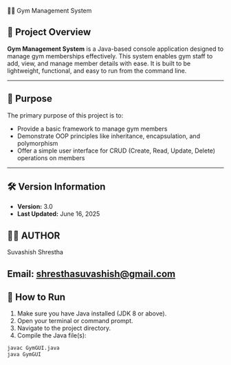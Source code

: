 🏋️‍♂️ Gym Management System

## 📌 Project Overview

**Gym Management System** is a Java-based console application designed to manage gym memberships effectively. This system enables gym staff to add, view, and manage member details with ease. It is built to be lightweight, functional, and easy to run from the command line.

---
## 🎯 Purpose

The primary purpose of this project is to:

- Provide a basic framework to manage gym members
- Demonstrate OOP principles like inheritance, encapsulation, and polymorphism
- Offer a simple user interface for CRUD (Create, Read, Update, Delete) operations on members

---

## 🛠️ Version Information

- **Version:** 3.0  
- **Last Updated:** June 16, 2025

## 👨‍💻 AUTHOR

Suvashish Shrestha

Email: shresthasuvashish@gmail.com
---

## 🚀 How to Run

1. Make sure you have Java installed (JDK 8 or above).
2. Open your terminal or command prompt.
3. Navigate to the project directory.
4. Compile the Java file(s):

```bash
javac GymGUI.java
java GymGUI



